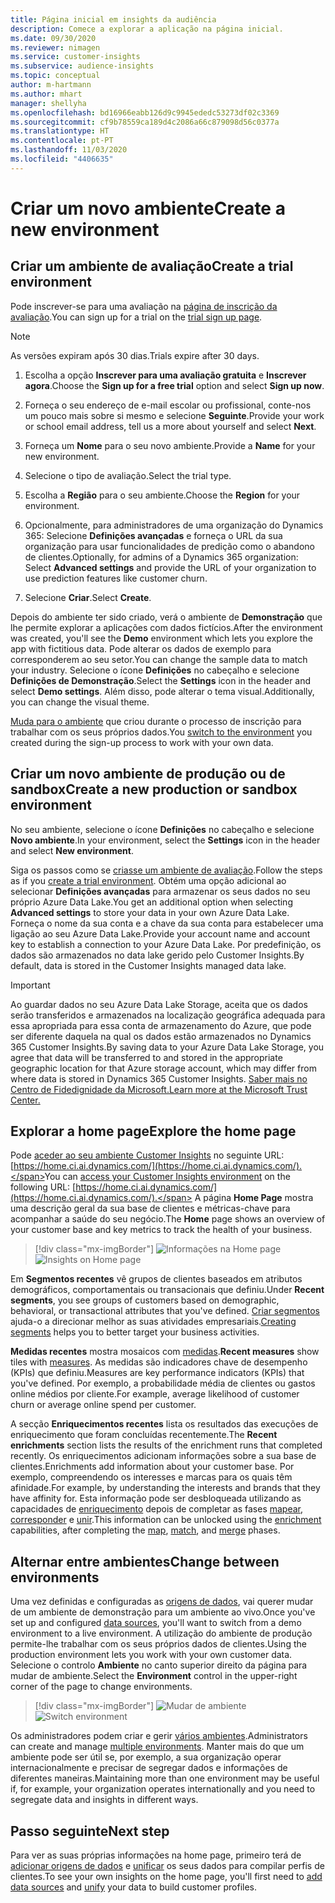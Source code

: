 ```yaml
---
title: Página inicial em insights da audiência
description: Comece a explorar a aplicação na página inicial.
ms.date: 09/30/2020
ms.reviewer: nimagen
ms.service: customer-insights
ms.subservice: audience-insights
ms.topic: conceptual
author: m-hartmann
ms.author: mhart
manager: shellyha
ms.openlocfilehash: bd16966eabb126d9c9945ededc53273df02c3369
ms.sourcegitcommit: cf9b78559ca189d4c2086a66c879098d56c0377a
ms.translationtype: HT
ms.contentlocale: pt-PT
ms.lasthandoff: 11/03/2020
ms.locfileid: "4406635"
---
```

# <a name="create-a-new-environment"></a><span data-ttu-id="405b1-103">Criar um novo ambiente</span><span class="sxs-lookup"><span data-stu-id="405b1-103">Create a new environment</span></span>

## <a name="create-a-trial-environment"></a><span data-ttu-id="405b1-104">Criar um ambiente de avaliação</span><span class="sxs-lookup"><span data-stu-id="405b1-104">Create a trial environment</span></span>

<span data-ttu-id="405b1-105">Pode inscrever-se para uma avaliação na [página de inscrição da avaliação](https://dynamics.microsoft.com/get-started/free-trial/?appname=customerinsights).</span><span class="sxs-lookup"><span data-stu-id="405b1-105">You can sign up for a trial on the [trial sign up page](https://dynamics.microsoft.com/get-started/free-trial/?appname=customerinsights).</span></span> 

> [!NOTE]
> <span data-ttu-id="405b1-106">As versões expiram após 30 dias.</span><span class="sxs-lookup"><span data-stu-id="405b1-106">Trials expire after 30 days.</span></span>

1. <span data-ttu-id="405b1-107">Escolha a opção **Inscrever para uma avaliação gratuita** e **Inscrever agora**.</span><span class="sxs-lookup"><span data-stu-id="405b1-107">Choose the **Sign up for a free trial** option and select **Sign up now**.</span></span>

1. <span data-ttu-id="405b1-108">Forneça o seu endereço de e-mail escolar ou profissional, conte-nos um pouco mais sobre si mesmo e selecione **Seguinte**.</span><span class="sxs-lookup"><span data-stu-id="405b1-108">Provide your work or school email address, tell us a more about yourself and select **Next**.</span></span>

1. <span data-ttu-id="405b1-109">Forneça um **Nome** para o seu novo ambiente.</span><span class="sxs-lookup"><span data-stu-id="405b1-109">Provide a **Name** for your new environment.</span></span> 

1. <span data-ttu-id="405b1-110">Selecione o tipo de avaliação.</span><span class="sxs-lookup"><span data-stu-id="405b1-110">Select the trial type.</span></span>

1. <span data-ttu-id="405b1-111">Escolha a **Região** para o seu ambiente.</span><span class="sxs-lookup"><span data-stu-id="405b1-111">Choose the **Region** for your environment.</span></span>

1. <span data-ttu-id="405b1-112">Opcionalmente, para administradores de uma organização do Dynamics 365: Selecione **Definições avançadas** e forneça o URL da sua organização para usar funcionalidades de predição como o abandono de clientes.</span><span class="sxs-lookup"><span data-stu-id="405b1-112">Optionally, for admins of a Dynamics 365 organization: Select **Advanced settings** and provide the URL of your organization to use prediction features like customer churn.</span></span>

1. <span data-ttu-id="405b1-113">Selecione **Criar**.</span><span class="sxs-lookup"><span data-stu-id="405b1-113">Select **Create**.</span></span> 

<span data-ttu-id="405b1-114">Depois do ambiente ter sido criado, verá o ambiente de **Demonstração** que lhe permite explorar a aplicações com dados fictícios.</span><span class="sxs-lookup"><span data-stu-id="405b1-114">After the environment was created, you'll see the **Demo** environment which lets you explore the app with fictitious data.</span></span> <span data-ttu-id="405b1-115">Pode alterar os dados de exemplo para corresponderem ao seu setor.</span><span class="sxs-lookup"><span data-stu-id="405b1-115">You can change the sample data to match your industry.</span></span> <span data-ttu-id="405b1-116">Selecione o ícone **Definições** no cabeçalho e selecione **Definições de Demonstração**.</span><span class="sxs-lookup"><span data-stu-id="405b1-116">Select the **Settings** icon in the header and select **Demo settings**.</span></span> <span data-ttu-id="405b1-117">Além disso, pode alterar o tema visual.</span><span class="sxs-lookup"><span data-stu-id="405b1-117">Additionally, you can change the visual theme.</span></span> 

<span data-ttu-id="405b1-118">[Muda para o ambiente](#change-between-environments) que criou durante o processo de inscrição para trabalhar com os seus próprios dados.</span><span class="sxs-lookup"><span data-stu-id="405b1-118">You [switch to the environment](#change-between-environments) you created during the sign-up process to work with your own data.</span></span>

## <a name="create-a-new-production-or-sandbox-environment"></a><span data-ttu-id="405b1-119">Criar um novo ambiente de produção ou de sandbox</span><span class="sxs-lookup"><span data-stu-id="405b1-119">Create a new production or sandbox environment</span></span>

<span data-ttu-id="405b1-120">No seu ambiente, selecione o ícone **Definições** no cabeçalho e selecione **Novo ambiente**.</span><span class="sxs-lookup"><span data-stu-id="405b1-120">In your environment, select the **Settings** icon in the header and select **New environment**.</span></span>

<span data-ttu-id="405b1-121">Siga os passos como se [criasse um ambiente de avaliação](#create-a-trial-environment).</span><span class="sxs-lookup"><span data-stu-id="405b1-121">Follow the steps as if you [create a trial environment](#create-a-trial-environment).</span></span> <span data-ttu-id="405b1-122">Obtém uma opção adicional ao selecionar **Definições avançadas** para armazenar os seus dados no seu próprio Azure Data Lake.</span><span class="sxs-lookup"><span data-stu-id="405b1-122">You get an additional option when selecting **Advanced settings** to store your data in your own Azure Data Lake.</span></span> <span data-ttu-id="405b1-123">Forneça o nome da sua conta e a chave da sua conta para estabelecer uma ligação ao seu Azure Data Lake.</span><span class="sxs-lookup"><span data-stu-id="405b1-123">Provide your account name and account key to establish a connection to your Azure Data Lake.</span></span> <span data-ttu-id="405b1-124">Por predefinição, os dados são armazenados no data lake gerido pelo Customer Insights.</span><span class="sxs-lookup"><span data-stu-id="405b1-124">By default, data is stored in the Customer Insights managed data lake.</span></span>

> [!IMPORTANT]
> <span data-ttu-id="405b1-125">Ao guardar dados no seu Azure Data Lake Storage, aceita que os dados serão transferidos e armazenados na localização geográfica adequada para essa apropriada para essa conta de armazenamento do Azure, que pode ser diferente daquela na qual os dados estão armazenados no Dynamics 365 Customer Insights.</span><span class="sxs-lookup"><span data-stu-id="405b1-125">By saving data to your Azure Data Lake Storage, you agree that data will be transferred to and stored in the appropriate geographic location for that Azure storage account, which may differ from where data is stored in Dynamics 365 Customer Insights.</span></span> [<span data-ttu-id="405b1-126">Saber mais no Centro de Fidedignidade da Microsoft.</span><span class="sxs-lookup"><span data-stu-id="405b1-126">Learn more at the Microsoft Trust Center.</span></span>](https://www.microsoft.com/trust-center)

## <a name="explore-the-home-page"></a><span data-ttu-id="405b1-127">Explorar a home page</span><span class="sxs-lookup"><span data-stu-id="405b1-127">Explore the home page</span></span>

<span data-ttu-id="405b1-128">Pode [aceder ao seu ambiente Customer Insights](https://home.ci.ai.dynamics.com/) no seguinte URL: [https://home.ci.ai.dynamics.com/](https://home.ci.ai.dynamics.com/).</span><span class="sxs-lookup"><span data-stu-id="405b1-128">You can [access your Customer Insights environment](https://home.ci.ai.dynamics.com/) on the following URL: [https://home.ci.ai.dynamics.com/](https://home.ci.ai.dynamics.com/).</span></span>
<span data-ttu-id="405b1-129">A página **Home Page** mostra uma descrição geral da sua base de clientes e métricas-chave para acompanhar a saúde do seu negócio.</span><span class="sxs-lookup"><span data-stu-id="405b1-129">The **Home** page shows an overview of your customer base and key metrics to track the health of your business.</span></span>

> [!div class="mx-imgBorder"] 
> <span data-ttu-id="405b1-130">![Informações na Home page](media/home-page-insights.png "Informações na Home page")</span><span class="sxs-lookup"><span data-stu-id="405b1-130">![Insights on Home page](media/home-page-insights.png "Insights on Home page")</span></span>

<span data-ttu-id="405b1-131">Em **Segmentos recentes** vê grupos de clientes baseados em atributos demográficos, comportamentais ou transacionais que definiu.</span><span class="sxs-lookup"><span data-stu-id="405b1-131">Under **Recent segments**, you see groups of customers based on demographic, behavioral, or transactional attributes that you've defined.</span></span> <span data-ttu-id="405b1-132">[Criar segmentos](segments.md) ajuda-o a direcionar melhor as suas atividades empresariais.</span><span class="sxs-lookup"><span data-stu-id="405b1-132">[Creating segments](segments.md) helps you to better target your business activities.</span></span>

<span data-ttu-id="405b1-133">**Medidas recentes** mostra mosaicos com [medidas](measures.md).</span><span class="sxs-lookup"><span data-stu-id="405b1-133">**Recent measures** show tiles with [measures](measures.md).</span></span> <span data-ttu-id="405b1-134">As medidas são indicadores chave de desempenho (KPIs) que definiu.</span><span class="sxs-lookup"><span data-stu-id="405b1-134">Measures are key performance indicators (KPIs) that you've defined.</span></span> <span data-ttu-id="405b1-135">Por exemplo, a probabilidade média de clientes ou gastos online médios por cliente.</span><span class="sxs-lookup"><span data-stu-id="405b1-135">For example, average likelihood of customer churn or average online spend per customer.</span></span>

<span data-ttu-id="405b1-136">A secção **Enriquecimentos recentes** lista os resultados das execuções de enriquecimento que foram concluídas recentemente.</span><span class="sxs-lookup"><span data-stu-id="405b1-136">The **Recent enrichments** section lists the results of the enrichment runs that completed recently.</span></span> <span data-ttu-id="405b1-137">Os enriquecimentos adicionam informações sobre a sua base de clientes.</span><span class="sxs-lookup"><span data-stu-id="405b1-137">Enrichments add information about your customer base.</span></span> <span data-ttu-id="405b1-138">Por exemplo, compreendendo os interesses e marcas para os quais têm afinidade.</span><span class="sxs-lookup"><span data-stu-id="405b1-138">For example, by understanding the interests and brands that they have affinity for.</span></span> <span data-ttu-id="405b1-139">Esta informação pode ser desbloqueada utilizando as capacidades de [enriquecimento](enrichment-microsoft-graph.md) depois de completar as fases [mapear](map-entities.md), [corresponder](match-entities.md) e [unir](merge-entities.md).</span><span class="sxs-lookup"><span data-stu-id="405b1-139">This information can be unlocked using the [enrichment](enrichment-microsoft-graph.md) capabilities, after completing the [map](map-entities.md), [match](match-entities.md), and [merge](merge-entities.md) phases.</span></span>

## <a name="change-between-environments"></a><span data-ttu-id="405b1-140">Alternar entre ambientes</span><span class="sxs-lookup"><span data-stu-id="405b1-140">Change between environments</span></span>

<span data-ttu-id="405b1-141">Uma vez definidas e configuradas as [origens de dados](data-sources.md), vai querer mudar de um ambiente de demonstração para um ambiente ao vivo.</span><span class="sxs-lookup"><span data-stu-id="405b1-141">Once you've set up and configured [data sources](data-sources.md), you'll want to switch from a demo environment to a live environment.</span></span> <span data-ttu-id="405b1-142">A utilização do ambiente de produção permite-lhe trabalhar com os seus próprios dados de clientes.</span><span class="sxs-lookup"><span data-stu-id="405b1-142">Using the production environment lets you work with your own customer data.</span></span> <span data-ttu-id="405b1-143">Selecione o controlo **Ambiente** no canto superior direito da página para mudar de ambiente.</span><span class="sxs-lookup"><span data-stu-id="405b1-143">Select the **Environment** control in the upper-right corner of the page to change environments.</span></span>

> [!div class="mx-imgBorder"] 
> <span data-ttu-id="405b1-144">![Mudar de ambiente](media/home-page-environment-switcher.png "Mudar de ambiente")</span><span class="sxs-lookup"><span data-stu-id="405b1-144">![Switch environment](media/home-page-environment-switcher.png "Switch environment")</span></span>

<span data-ttu-id="405b1-145">Os administradores podem criar e gerir [vários ambientes](manage-environments.md).</span><span class="sxs-lookup"><span data-stu-id="405b1-145">Administrators can create and manage [multiple environments](manage-environments.md).</span></span> <span data-ttu-id="405b1-146">Manter mais do que um ambiente pode ser útil se, por exemplo, a sua organização operar internacionalmente e precisar de segregar dados e informações de diferentes maneiras.</span><span class="sxs-lookup"><span data-stu-id="405b1-146">Maintaining more than one environment may be useful if, for example, your organization operates internationally and you need to segregate data and insights in different ways.</span></span>

## <a name="next-step"></a><span data-ttu-id="405b1-147">Passo seguinte</span><span class="sxs-lookup"><span data-stu-id="405b1-147">Next step</span></span>

<span data-ttu-id="405b1-148">Para ver as suas próprias informações na home page, primeiro terá de [adicionar origens de dados](data-sources.md) e [unificar](data-unification.md) os seus dados para compilar perfis de clientes.</span><span class="sxs-lookup"><span data-stu-id="405b1-148">To see your own insights on the home page, you'll first need to [add data sources](data-sources.md) and [unify](data-unification.md) your data to build customer profiles.</span></span>
